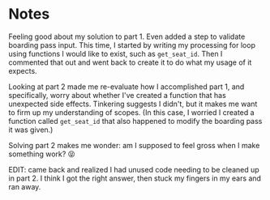 # Notes

Feeling good about my solution to part 1. Even added a step to validate boarding pass input. This time, I started by writing my processing for loop using functions I would like to exist, such as `get_seat_id`. Then I commented that out and went back to create it to do what my usage of it expects.

Looking at part 2 made me re-evaluate how I accomplished part 1, and specifically, worry about whether I've created a function that has unexpected side effects. Tinkering suggests I didn't, but it makes me want to firm up my understanding of scopes. (In this case, I worried I created a function called `get_seat_id` that also happened to modify the boarding pass it was given.)

Solving part 2 makes me wonder: am I supposed to feel gross when I make something work? 😝

EDIT: came back and realized I had unused code needing to be cleaned up in part 2. I think I got the right answer, then stuck my fingers in my ears and ran away.

